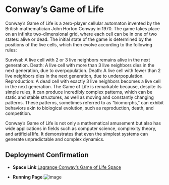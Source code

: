 # Conway’s Game of Life

Conway’s Game of Life is a zero-player cellular automaton invented by the British mathematician John Horton Conway in 1970. The game takes place on an infinite two-dimensional grid, where each cell can be in one of two states: alive or dead. The initial state of the game is determined by the positions of the live cells, which then evolve according to the following rules:

Survival: A live cell with 2 or 3 live neighbors remains alive in the next generation.
Death: A live cell with more than 3 live neighbors dies in the next generation, due to overpopulation.
Death: A live cell with fewer than 2 live neighbors dies in the next generation, due to underpopulation.
Reproduction: A dead cell with exactly 3 live neighbors becomes a live cell in the next generation.
The Game of Life is remarkable because, despite its simple rules, it can produce incredibly complex patterns, which can be static and stable structures, as well as moving and constantly changing patterns. These patterns, sometimes referred to as “biomorphs,” can exhibit behaviors akin to biological evolution, such as reproduction, death, and competition.

Conway’s Game of Life is not only a mathematical amusement but also has wide applications in fields such as computer science, complexity theory, and artificial life. It demonstrates that even the simplest systems can generate unpredictable and complex dynamics.
## Deployment Confirmation

- **Space Link**:[Lagrange Conway’s Game of Life Space](https://lagrangedao.org/spaces/0x835E98f15640348040C5B9a24E7fd47e872d60D5/GameOfLife/app)



- **Running Page**:![image](https://github.com/harleyLuke/awesome-swanchain/assets/117342269/877cda23-eef2-4227-8bd1-1e3bccaba499)
